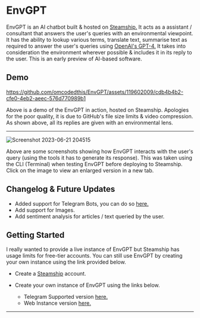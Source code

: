# EnvGPT
EnvGPT is an AI chatbot built & hosted on [Steamship.](https://www.steamship.com/) It acts as a assistant / consultant that answers the user's queries with an environmental viewpoint. It has the ability to lookup various terms, translate text, summarise text as required to answer the user's queries using [OpenAI's GPT-4.](https://openai.com/gpt-4) It takes into consideration the environment wherever possible & includes it in its reply to the user. This is an early preview of AI-based software.

## Demo


https://github.com/omcodedthis/EnvGPT/assets/119602009/cdb4b4b2-cfe0-4eb2-aeec-576d770989b1



Above is a demo of the EnvGPT in action, hosted on Steamship. Apologies for the poor quality, it is due to GitHub's file size limits & video compression. As shown above, all its replies are given with an environmental lens.

----------------------------------------------------------------------------------------------------------------------------------------------------------------------------------------------------------------------------
![Screenshot 2023-06-21 204515](https://github.com/omcodedthis/EnvGPT/assets/119602009/968235e9-1a28-4d48-b393-06495b5d2237)


Above are some screenshots showing how EnvGPT interacts with the user's query (using the tools it has to generate its response). This was taken using the CLI (Terminal) when testing EnvGPT before deploying to Steamship. Click on the image to view an enlarged version in a new tab.


## Changelog & Future Updates
* Added support for Telegram Bots, you can do so [here.](https://github.com/steamship-packages/telegram-buddy/blob/main/README.md)
* Add support for Images.
* Add sentiment analysis for articles / text queried by the user.


## Getting Started
I really wanted to provide a live instance of EnvGPT but Steamship has usage limits for free-tier accounts. You can still use EnvGPT by creating your own instance using the link provided below.

* Create a [Steamship](https://www.steamship.com/) account.
  
* Create your own instance of EnvGPT using the links below.
  * Telegram Supported version [here.](https://www.steamship.com/packages/envgpt4-bot)
  * Web Instance version [here.](https://www.steamship.com/packages/envgpt-bot)

----------------------------------------------------------------------------------------------------------------------------------------------------------------------------------------------------------------------------
